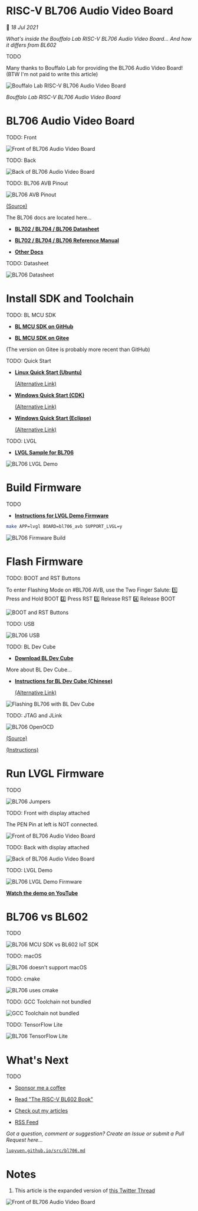 # RISC-V BL706 Audio Video Board

📝 _18 Jul 2021_

_What's inside the Bouffalo Lab RISC-V BL706 Audio Video Board... And how it differs from BL602_

TODO

Many thanks to Bouffalo Lab for providing the BL706 Audio Video Board! (BTW I'm not paid to write this article)

![Bouffalo Lab RISC-V BL706 Audio Video Board](https://lupyuen.github.io/images/bl706-title.jpg)

_Bouffalo Lab RISC-V BL706 Audio Video Board_

# BL706 Audio Video Board

TODO: Front

![Front of BL706 Audio Video Board](https://lupyuen.github.io/images/bl706-front1.jpg)

TODO: Back

![Back of BL706 Audio Video Board](https://lupyuen.github.io/images/bl706-back1.jpg)

TODO: BL706 AVB Pinout

![BL706 AVB Pinout](https://lupyuen.github.io/images/bl706-pinout.jpg)

[(Source)](https://github.com/bouffalolab/bl_mcu_sdk)

The BL706 docs are located here...

-   [__BL702 / BL704 / BL706 Datasheet__](https://github.com/bouffalolab/bl_mcu_sdk/blob/master/docs/chipSpecification/bl70x_docs/BL702_BL704_BL706_DS_EN_Combo_2.0.pdf)

-   [__BL702 / BL704 / BL706 Reference Manual__](https://github.com/bouffalolab/bl_mcu_sdk/blob/master/docs/chipSpecification/bl70x_docs/BL702_BL704_706_RM_EN_1.1.pdf)

-   [__Other Docs__](https://github.com/bouffalolab/bl_mcu_sdk/blob/master/docs)

TODO: Datasheet

![BL706 Datasheet](https://lupyuen.github.io/images/bl706-datasheet.jpg)

# Install SDK and Toolchain

TODO: BL MCU SDK

-   [__BL MCU SDK on GitHub__](https://github.com/bouffalolab/bl_mcu_sdk)

-   [__BL MCU SDK on Gitee__](https://gitee.com/bouffalolab/bl_mcu_sdk)

(The version on Gitee is probably more recent than GitHub)

TODO: Quick Start

-   [__Linux Quick Start (Ubuntu)__](http://bouffalolab.gitee.io/bl_mcu_sdk/get_started/Linux_quick_start_ubuntu.html)

    [(Alternative Link)](https://github.com/bouffalolab/bl_mcu_sdk/blob/master/docs/development_guide/source/get_started/Linux_quick_start_ubuntu.rst)

-   [__Windows Quick Start (CDK)__](https://github.com/bouffalolab/bl_mcu_sdk/blob/master/docs/development_guide/source/get_started/Windows_quick_start_cdk.rst)

    [(Alternative Link)](https://github.com/bouffalolab/bl_mcu_sdk/blob/master/docs/development_guide/source/get_started/Windows_quick_start_cdk.rst)

-   [__Windows Quick Start (Eclipse)__](https://github.com/bouffalolab/bl_mcu_sdk/blob/master/docs/development_guide/source/get_started/Windows_quick_start_eclipse.rst)

    [(Alternative Link)](https://github.com/bouffalolab/bl_mcu_sdk/blob/master/docs/development_guide/source/get_started/Windows_quick_start_eclipse.rst)

TODO: LVGL

-   [__LVGL Sample for BL706__](https://github.com/bouffalolab/bl_mcu_sdk/tree/master/examples/lvgl)

![BL706 LVGL Demo](https://lupyuen.github.io/images/bl706-lvgl.png)

# Build Firmware

TODO

-   [__Instructions for LVGL Demo Firmware__](https://github.com/bouffalolab/bl_mcu_sdk/tree/master/examples/lvgl)

```bash
make APP=lvgl BOARD=bl706_avb SUPPORT_LVGL=y
```

![BL706 Firmware Build](https://lupyuen.github.io/images/bl706-build.png)

# Flash Firmware

TODO: BOOT and RST Buttons

To enter Flashing Mode on #BL706 AVB, use the Two Finger Salute: 1️⃣ Press and Hold BOOT 2️⃣ Press RST 3️⃣ Release RST 4️⃣ Release BOOT

![BOOT and RST Buttons](https://lupyuen.github.io/images/bl706-boot2.jpg)

TODO: USB

![BL706 USB](https://lupyuen.github.io/images/bl706-usb.png)

TODO: BL Dev Cube

-   [__Download BL Dev Cube__](https://dev.bouffalolab.com/download)

More about BL Dev Cube...

-   [__Instructions for BL Dev Cube (Chinese)__](http://bouffalolab.gitee.io/bl_mcu_sdk/get_started/bl_dev_cube.html)

    [(Alternative Link)](https://github.com/bouffalolab/bl_mcu_sdk/blob/master/docs/development_guide/source/get_started/bl_dev_cube.rst)

![Flashing BL706 with BL Dev Cube](https://lupyuen.github.io/images/bl706-flash.png)

TODO: JTAG and JLink

![BL706 OpenOCD](https://lupyuen.github.io/images/bl706-openocd.png)

[(Source)](https://github.com/bouffalolab/bl_mcu_sdk/blob/master/docs/development_guide/source/get_started/get_started.rst)

[(Instructions)](https://github.com/bouffalolab/bl_mcu_sdk/blob/master/docs/development_guide/source/get_started/connecting_hardware.rst)

# Run LVGL Firmware

TODO

![BL706 Jumpers](https://lupyuen.github.io/images/bl706-jumpers.jpg)

TODO: Front with display attached

The PEN Pin at left is NOT connected.

![Front of BL706 Audio Video Board](https://lupyuen.github.io/images/bl706-front2b.jpg)

TODO: Back with display attached

![Back of BL706 Audio Video Board](https://lupyuen.github.io/images/bl706-back2b.jpg)

TODO: LVGL Demo

![BL706 LVGL Demo Firmware](https://lupyuen.github.io/images/bl706-lvgl2a.jpg)

[__Watch the demo on YouTube__](https://youtu.be/q7mjNy6GSHo)

# BL706 vs BL602

TODO

![BL706 MCU SDK vs BL602 IoT SDK](https://lupyuen.github.io/images/bl706-mcusdk.jpg)

TODO: macOS

![BL706 doesn't support macOS](https://lupyuen.github.io/images/bl706-macos.png)

TODO: cmake

![BL706 uses cmake](https://lupyuen.github.io/images/bl706-cmake.png)

TODO: GCC Toolchain not bundled

![GCC Toolchain not bundled](https://lupyuen.github.io/images/bl706-gcc.png)

TODO: TensorFlow Lite

![BL706 TensorFlow Lite](https://lupyuen.github.io/images/bl706-tflite.png)

# What's Next

TODO

-   [Sponsor me a coffee](https://github.com/sponsors/lupyuen)

-   [Read "The RISC-V BL602 Book"](https://lupyuen.github.io/articles/book)

-   [Check out my articles](https://lupyuen.github.io)

-   [RSS Feed](https://lupyuen.github.io/rss.xml)

_Got a question, comment or suggestion? Create an Issue or submit a Pull Request here..._

[`lupyuen.github.io/src/bl706.md`](https://github.com/lupyuen/lupyuen.github.io/blob/master/src/bl706.md)

# Notes

1.  This article is the expanded version of [this Twitter Thread](https://twitter.com/MisterTechBlog/status/1407845438787489794)

![Front of BL706 Audio Video Board](https://lupyuen.github.io/images/bl706-front2a.jpg)
